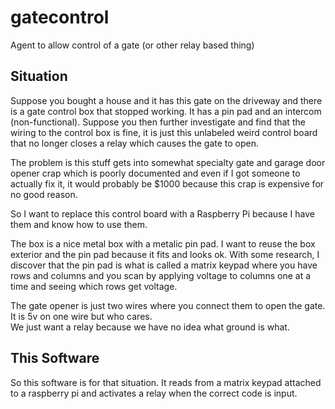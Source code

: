 # gatecontrol
Agent to allow control of a gate (or other relay based thing)

## Situation

Suppose you bought a house and it has this gate on the driveway and there is a gate control box that stopped working.
It has a pin pad and an intercom (non-functional).  Suppose you then further investigate and find that the wiring to
the control box is fine, it is just this unlabeled weird control board that no longer closes a relay which causes 
the gate to open.

The problem is this stuff gets into somewhat specialty gate and garage door opener crap which is poorly documented and
even if I got someone to actually fix it, it would probably be $1000 because this crap is expensive for no good reason.

So I want to replace this control board with a Raspberry Pi because I have them and know how to use them.

The box is a nice metal box with a metalic pin pad.  I want to reuse the box exterior and the pin pad because it fits and looks
ok.  With some research, I discover that the pin pad is what is called a matrix keypad where you have rows and columns and
you scan by applying voltage to columns one at a time and seeing which rows get voltage.

The gate opener is just two wires where you connect them to open the gate.  It is 5v on one wire but who cares.  
We just want a relay because we have no idea what ground is what.

## This Software

So this software is for that situation.  It reads from a matrix keypad attached to a raspberry pi and activates a relay
when the correct code is input.

